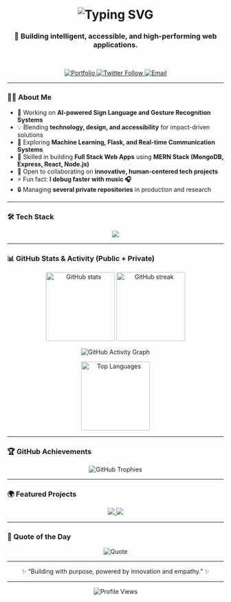 <!-- 🌐 Modern GitHub Profile README for Ametepeh Edem Emmanuel -->
<h1 align="center">
  <img src="https://readme-typing-svg.herokuapp.com?font=Fira+Code&weight=600&size=28&pause=1000&color=2C96F7&center=true&vCenter=true&width=600&lines=Hi+%F0%9F%91%8B%2C+I'm+Ametepeh+Edem+Emmanuel;Full+Stack+Developer+%26+AI+Enthusiast;Passionate+about+Accessible+Digital+Experiences!" alt="Typing SVG" />
</h1>

<h3 align="center">🚀 Building intelligent, accessible, and high-performing web applications.</h3>

<br/>

<p align="center">
  <a href="https://ametepeh-edem-emmanuel-frontend.onrender.com/" target="_blank">
    <img src="https://img.shields.io/badge/🌐_Portfolio-0A66C2?style=for-the-badge&logo=google-chrome&logoColor=white" alt="Portfolio" />
  </a>
  <a href="https://twitter.com/edemzy" target="_blank">
    <img src="https://img.shields.io/twitter/follow/edemzy?style=for-the-badge&logo=twitter&label=Follow&color=1DA1F2" alt="Twitter Follow" />
  </a>
  <a href="mailto:edemamet18@gmail.com" target="_blank">
    <img src="https://img.shields.io/badge/📧_Email_Me-D14836?style=for-the-badge&logo=gmail&logoColor=white" alt="Email" />
  </a>
</p>

---

### 👨‍💻 About Me
- 🔭 Working on **AI-powered Sign Language and Gesture Recognition Systems**
- 💡 Blending **technology, design, and accessibility** for impact-driven solutions
- 🌱 Exploring **Machine Learning, Flask, and Real-time Communication Systems**
- 🧩 Skilled in building **Full Stack Web Apps** using **MERN Stack (MongoDB, Express, React, Node.js)**
- 👯 Open to collaborating on **innovative, human-centered tech projects**
- ⚡ Fun fact: **I debug faster with music 🎧**
- 🔒 Managing **several private repositories** in production and research

---

### 🛠️ Tech Stack
<p align="center">
  <img src="https://skillicons.dev/icons?i=html,css,js,ts,react,nextjs,nodejs,express,mongodb,firebase,python,flask,opencv,git,github,tailwind,figma,vscode,postman,vercel" />
</p>

---

### 📊 GitHub Stats & Activity (Public + Private)
<p align="center">
  <img src="https://github-readme-stats.vercel.app/api?username=edem-amet&show_icons=true&theme=tokyonight&hide_border=true&include_all_commits=true&count_private=true" height="160" alt="GitHub stats" />
  <img src="https://github-readme-streak-stats.herokuapp.com/?user=edem-amet&theme=tokyonight&hide_border=true" height="160" alt="GitHub streak" />
</p>

<p align="center">
  <img src="https://github-readme-activity-graph.vercel.app/graph?username=edem-amet&theme=tokyo-night&bg_color=0d1117&hide_border=true" alt="GitHub Activity Graph" />
</p>

<p align="center">
  <img src="https://github-readme-stats.vercel.app/api/top-langs?username=edem-amet&show_icons=true&locale=en&layout=compact&theme=tokyonight&hide_border=true" height="160" alt="Top Languages" />
</p>

---

### 🏆 GitHub Achievements
<p align="center">
  <img src="https://github-profile-trophy.vercel.app/?username=edem-amet&theme=tokyonight&margin-w=10&margin-h=10&column=6&no-frame=true" alt="GitHub Trophies" />
</p>

---

### 🌍 Featured Projects
<p align="center">
  <a href="https://github.com/edem-amet/MerciLuxe-Ecommerce">
    <img src="https://github-readme-stats.vercel.app/api/pin/?username=edem-amet&repo=MerciLuxe-Ecommerce&theme=tokyonight&hide_border=true" />
  </a>
  <a href="https://github.com/edem-amet/SignLanguageAI">
    <img src="https://github-readme-stats.vercel.app/api/pin/?username=edem-amet&repo=SignLanguageAI&theme=tokyonight&hide_border=true" />
  </a>
</p>

---

### 🌟 Quote of the Day
<p align="center">
  <img src="https://quotes-github-readme.vercel.app/api?type=horizontal&theme=tokyonight" alt="Quote" />
</p>

---

<p align="center">✨ “Building with purpose, powered by innovation and empathy.” ✨</p>

---

<p align="center">
  <img src="https://komarev.com/ghpvc/?username=edem-amet&label=Profile+Views&color=2C96F7&style=flat" alt="Profile Views" />
</p>

